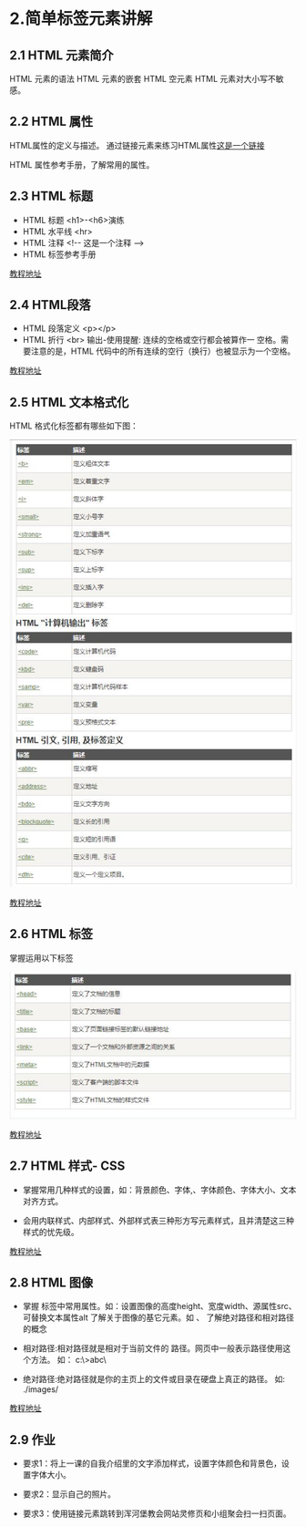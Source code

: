 
# 2.简单标签元素讲解 

## 2.1 HTML 元素简介

HTML 元素的语法
HTML 元素的嵌套
HTML 空元素
HTML 元素对大小写不敏感。


## 2.2 HTML 属性
HTML属性的定义与描述。
通过链接元素来练习HTML属性<a href="http://www.runoob.com">这是一个链接</a>

HTML 属性参考手册，了解常用的属性。

    
## 2.3 HTML 标题

- HTML 标题 \<h1>-\<h6>演练
- HTML 水平线 \<hr>
- HTML 注释 \<!-- 这是一个注释 -->
- HTML 标签参考手册

[教程地址](http://www.runoob.com/html/html-headings.html)
## 2.4 HTML段落

- HTML 段落定义 \<p>\</p>
- HTML 折行 \<br>
输出-使用提醒: 连续的空格或空行都会被算作一
空格。需要注意的是，HTML 代码中的所有连续的空行（换行）也被显示为一个空格。

[教程地址](http://www.runoob.com/html/html-paragraphs.html)

## 2.5 HTML 文本格式化
HTML 格式化标签都有哪些如下图：

![image](FormatLabel.jpg)

[教程地址](http://www.runoob.com/html/html-formatting.html)

## 2.6 HTML <head>标签
掌握运用以下标签

![image](head.jpg)


[教程地址](http://www.runoob.com/html/html-head.html)

## 2.7 HTML 样式- CSS
    
- 掌握常用几种样式的设置，如：背景颜色、字体,、字体颜色、字体大小、文本对齐方式。

- 会用内联样式、内部样式、外部样式表三种形方写元素样式，且并清楚这三种样式的忧先级。
    
    
[教程地址](http://www.runoob.com/html/html-css.html#commentform)

## 2.8 HTML 图像

- 掌握 <img>标签中常用属性。如：设置图像的高度height、宽度width、源属性src、可替换文本属性alt
了解关于图像的基它元素。如 <map>、<area>
了解绝对路径和相对路径的概念

- 相对路径:相对路径就是相对于当前文件的 路径。网页中一般表示路径使用这个方法。
如： c:\\>abc\

- 绝对路径:绝对路径就是你的主页上的文件或目录在硬盘上真正的路径。
如:  ./images/   

[教程地址](http://www.runoob.com/html/html-images.html)

## 2.9 作业

- 要求1：将上一课的自我介绍里的文字添加样式，设置字体颜色和背景色，设置字体大小。

- 要求2：显示自己的照片。

- 要求3：使用链接元素跳转到浑河堡教会网站灵修页和小组聚会扫一扫页面。


    




